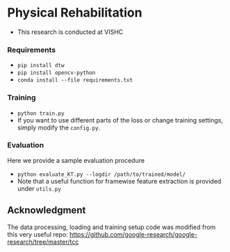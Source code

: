 # Physical Rehabilitation

* This research is conducted at VISHC



### Requirements
* `pip install dtw`
* `pip install opencv-python`
* `conda install --file requirements.txt`


### Training
* `python train.py`
* If you want to use different parts of the loss or change training settings, simply modify the `config.py`.

### Evaluation
Here we provide a sample evaluation procedure 
* `python evaluate_KT.py --logdir /path/to/trained/model/`
* Note that a useful function for framewise feature extraction is provided under `utils.py`


## Acknowledgment
The data processing, loading and training setup code was modified from this very useful repo:
https://github.com/google-research/google-research/tree/master/tcc
